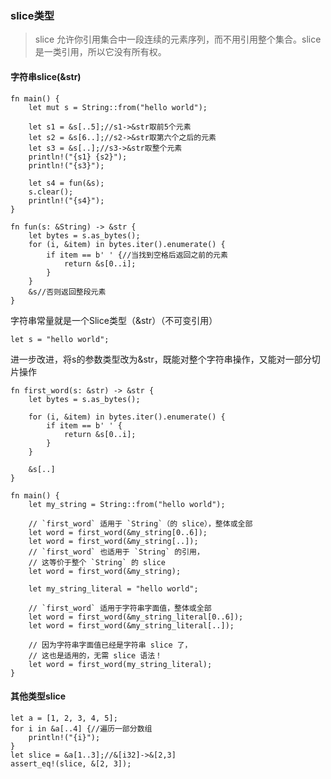 ### slice类型
> slice 允许你引用集合中一段连续的元素序列，而不用引用整个集合。slice 是一类引用，所以它没有所有权。  
#### 字符串slice(&str)

    fn main() {
        let mut s = String::from("hello world");

        let s1 = &s[..5];//s1->&str取前5个元素
        let s2 = &s[6..];//s2->&str取第六个之后的元素
        let s3 = &s[..];//s3->&str取整个元素
        println!("{s1} {s2}");
        println!("{s3}");

        let s4 = fun(&s);
        s.clear();
        println!("{s4}");
    }

    fn fun(s: &String) -> &str {
        let bytes = s.as_bytes();
        for (i, &item) in bytes.iter().enumerate() {
            if item == b' ' {//当找到空格后返回之前的元素
                return &s[0..i];
            }
        }
        &s//否则返回整段元素
    }  
字符串常量就是一个Slice类型（&str）（不可变引用）

    let s = "hello world";
进一步改进，将s的参数类型改为&str，既能对整个字符串操作，又能对一部分切片操作

    fn first_word(s: &str) -> &str {
        let bytes = s.as_bytes();

        for (i, &item) in bytes.iter().enumerate() {
            if item == b' ' {
                return &s[0..i];
            }
        }

        &s[..]
    }

    fn main() {
        let my_string = String::from("hello world");

        // `first_word` 适用于 `String`（的 slice），整体或全部
        let word = first_word(&my_string[0..6]);
        let word = first_word(&my_string[..]);
        // `first_word` 也适用于 `String` 的引用，
        // 这等价于整个 `String` 的 slice
        let word = first_word(&my_string);

        let my_string_literal = "hello world";

        // `first_word` 适用于字符串字面值，整体或全部
        let word = first_word(&my_string_literal[0..6]);
        let word = first_word(&my_string_literal[..]);

        // 因为字符串字面值已经是字符串 slice 了，
        // 这也是适用的，无需 slice 语法！
        let word = first_word(my_string_literal);
    }
#### 其他类型slice

    let a = [1, 2, 3, 4, 5];
    for i in &a[..4] {//遍历一部分数组
        println!("{i}");
    }
    let slice = &a[1..3];//&[i32]->&[2,3]
    assert_eq!(slice, &[2, 3]);